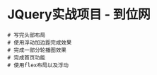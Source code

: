 # JQuery实战项目 - 到位网
    # 写完头部布局
    # 使用浮动加边距完成效果
    # 完成一部分轮播图效果
    # 完成首页功能
    # 使用flex布局以及浮动
  